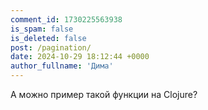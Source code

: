 ```yaml
---
comment_id: 1730225563938
is_spam: false
is_deleted: false
post: /pagination/
date: 2024-10-29 18:12:44 +0000
author_fullname: 'Дима'
---
```


А можно пример такой функции на Clojure?
